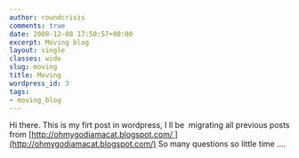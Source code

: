 ```yaml
---
author: roundcrisis
comments: true
date: 2008-12-08 17:50:57+00:00
excerpt: Moving blog
layout: single
classes: wide
slug: moving
title: Moving
wordpress_id: 3
tags:
- moving_blog
---
```


Hi there. This is my firt post in wordpress, I ll be  migrating all previous posts from [http://ohmygodiamacat.blogspot.com/ ](http://ohmygodiamacat.blogspot.com/)
So many questions so little time ....
